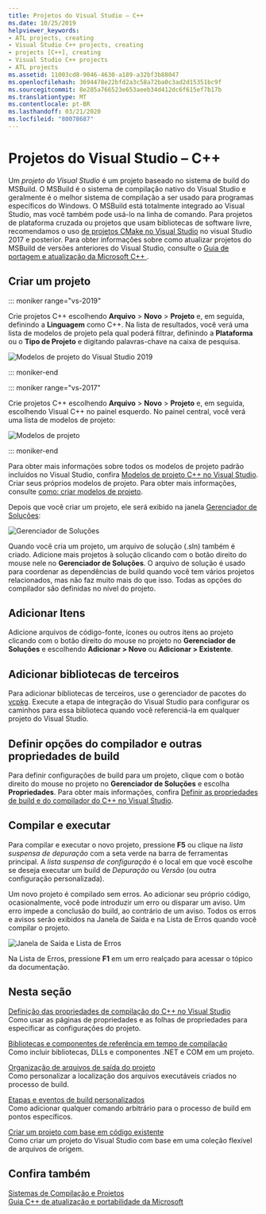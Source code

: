 ```yaml
---
title: Projetos do Visual Studio – C++
ms.date: 10/25/2019
helpviewer_keywords:
- ATL projects, creating
- Visual Studio C++ projects, creating
- projects [C++], creating
- Visual Studio C++ projects
- ATL projects
ms.assetid: 11003cd8-9046-4630-a189-a32bf3b88047
ms.openlocfilehash: 3694478e22bfd2a3c58a72ba0c3ad2d15351bc9f
ms.sourcegitcommit: 8e285a766523e653aeeb34d412dc6f615ef7b17b
ms.translationtype: MT
ms.contentlocale: pt-BR
ms.lasthandoff: 03/21/2020
ms.locfileid: "80078687"
---
```

# <a name="visual-studio-projects---c"></a>Projetos do Visual Studio – C++

Um *projeto do Visual Studio* é um projeto baseado no sistema de build do MSBuild. O MSBuild é o sistema de compilação nativo do Visual Studio e geralmente é o melhor sistema de compilação a ser usado para programas específicos do Windows. O MSBuild está totalmente integrado ao Visual Studio, mas você também pode usá-lo na linha de comando. Para projetos de plataforma cruzada ou projetos que usam bibliotecas de software livre, recomendamos o uso [de projetos CMake no Visual Studio](cmake-projects-in-visual-studio.md) no visual Studio 2017 e posterior. Para obter informações sobre como atualizar projetos do MSBuild de versões anteriores do Visual Studio, consulte o [Guia de portagem e atualização da Microsoft C++ ](../porting/visual-cpp-porting-and-upgrading-guide.md).

## <a name="create-a-project"></a>Criar um projeto

::: moniker range="vs-2019"

Crie projetos C++ escolhendo **Arquivo** > **Novo** > **Projeto** e, em seguida, definindo a **Linguagem** como C++. Na lista de resultados, você verá uma lista de modelos de projeto pela qual poderá filtrar, definindo a **Plataforma** ou o **Tipo de Projeto** e digitando palavras-chave na caixa de pesquisa.

   ![Modelos de projeto do Visual Studio 2019](../build/media/vs2019-choose-console-app.png "Caixa de diálogo novo projeto do Visual Studio 2019")

::: moniker-end

::: moniker range="vs-2017"

Crie projetos C++ escolhendo **Arquivo** > **Novo** > **Projeto** e, em seguida, escolhendo Visual C++ no painel esquerdo. No painel central, você verá uma lista de modelos de projeto:

   ![Modelos de projeto](../overview/media/vs2017-new-project.png "Caixa de diálogo novo projeto do Visual Studio 2017")

::: moniker-end

Para obter mais informações sobre todos os modelos de projeto padrão incluídos no Visual Studio, confira [Modelos de projeto C++ no Visual Studio](reference/visual-cpp-project-types.md). Criar seus próprios modelos de projeto. Para obter mais informações, consulte [como: criar modelos de projeto](/visualstudio/ide/how-to-create-project-templates).

Depois que você criar um projeto, ele será exibido na janela [Gerenciador de Soluções](/visualstudio/ide/solutions-and-projects-in-visual-studio):

   ![Gerenciador de Soluções](media/mathlibrary-solution-explorer-153.png)

Quando você cria um projeto, um arquivo de solução (.sln) também é criado. Adicione mais projetos à solução clicando com o botão direito do mouse nele no **Gerenciador de Soluções**. O arquivo de solução é usado para coordenar as dependências de build quando você tem vários projetos relacionados, mas não faz muito mais do que isso. Todas as opções do compilador são definidas no nível do projeto.

## <a name="add-items"></a>Adicionar Itens

Adicione arquivos de código-fonte, ícones ou outros itens ao projeto clicando com o botão direito do mouse no projeto no **Gerenciador de Soluções** e escolhendo **Adicionar > Novo** ou **Adicionar > Existente**.

## <a name="add-third-party-libraries"></a>Adicionar bibliotecas de terceiros

Para adicionar bibliotecas de terceiros, use o gerenciador de pacotes do [vcpkg](vcpkg.md). Execute a etapa de integração do Visual Studio para configurar os caminhos para essa biblioteca quando você referenciá-la em qualquer projeto do Visual Studio.

## <a name="set-compiler-options-and-other-build-properties"></a>Definir opções do compilador e outras propriedades de build

Para definir configurações de build para um projeto, clique com o botão direito do mouse no projeto no **Gerenciador de Soluções** e escolha **Propriedades**. Para obter mais informações, confira [Definir as propriedades de build e do compilador do C++ no Visual Studio](working-with-project-properties.md).

## <a name="compile-and-run"></a>Compilar e executar

Para compilar e executar o novo projeto, pressione **F5** ou clique na *lista suspensa de depuração* com a seta verde na barra de ferramentas principal. A *lista suspensa de configuração* é o local em que você escolhe se deseja executar um build de *Depuração* ou *Versão* (ou outra configuração personalizada).

Um novo projeto é compilado sem erros. Ao adicionar seu próprio código, ocasionalmente, você pode introduzir um erro ou disparar um aviso. Um erro impede a conclusão do build, ao contrário de um aviso. Todos os erros e avisos serão exibidos na Janela de Saída e na Lista de Erros quando você compilar o projeto.

   ![Janela de Saída e Lista de Erros](../overview/media/vs2017-output-error-list.png)

Na Lista de Erros, pressione **F1** em um erro realçado para acessar o tópico da documentação.

## <a name="in-this-section"></a>Nesta seção

[Definição das propriedades de compilação do C++ no Visual Studio](working-with-project-properties.md)<br/>
Como usar as páginas de propriedades e as folhas de propriedades para especificar as configurações do projeto.

[Bibliotecas e componentes de referência em tempo de compilação](adding-references-in-visual-cpp-projects.md)<br/>
Como incluir bibliotecas, DLLs e componentes .NET e COM em um projeto.

[Organização de arquivos de saída do projeto](how-to-organize-project-output-files-for-builds.md)<br/>
Como personalizar a localização dos arquivos executáveis criados no processo de build.

[Etapas e eventos de build personalizados](understanding-custom-build-steps-and-build-events.md)<br/>
Como adicionar qualquer comando arbitrário para o processo de build em pontos específicos.

[Criar um projeto com base em código existente](how-to-create-a-cpp-project-from-existing-code.md)<br/>
Como criar um projeto do Visual Studio com base em uma coleção flexível de arquivos de origem.

## <a name="see-also"></a>Confira também

[Sistemas de Compilação e Projetos](projects-and-build-systems-cpp.md)<br>
[Guia C++ de atualização e portabilidade da Microsoft](../porting/visual-cpp-porting-and-upgrading-guide.md)
